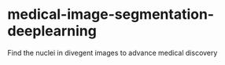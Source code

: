 # medical-image-segmentation-deeplearning
Find the nuclei in divegent images to advance medical discovery
